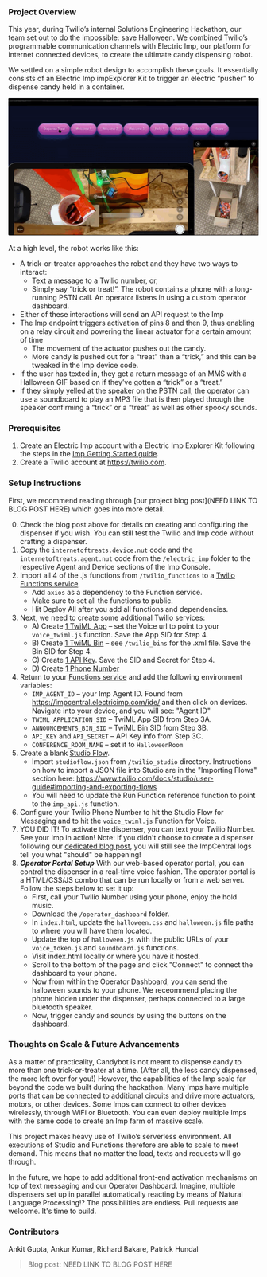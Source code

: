 ### Project Overview

This year, during Twilio’s internal Solutions Engineering Hackathon, our team set out to do the impossible: save Halloween. We combined Twilio’s programmable communication channels with Electric Imp, our platform for internet connected devices, to create the ultimate candy dispensing robot. 

We settled on a simple robot design to accomplish these goals. It essentially consists of an Electric Imp impExplorer Kit to trigger an electric “pusher” to dispense candy held in a container. 

![Candybot In Use](candybot_in_use.gif)

At a high level, the robot works like this:
- A trick-or-treater approaches the robot and they have two ways to interact:
  - Text a message to a Twilio number, or, 
  - Simply say “trick or treat!”. The robot contains a phone with a long-running PSTN call. An operator listens in using a custom operator dashboard.
- Either of these interactions will send an API request to the Imp
- The Imp endpoint triggers activation of pins 8 and then 9, thus enabling on a relay circuit and powering the linear actuator for a certain amount of time 
  - The movement of the actuator pushes out the candy. 
  - More candy is pushed out for a “treat” than a “trick,” and this can be tweaked in the Imp device code. 
- If the user has texted in, they get a return message of an MMS with a Halloween GIF based on if they’ve gotten a “trick” or a “treat.” 
- If they simply yelled at the speaker on the PSTN call, the operator can use a soundboard to play an MP3 file that is then played through the speaker confirming a “trick” or a “treat” as well as other spooky sounds. 

### Prerequisites
1. Create an Electric Imp account with a Electric Imp Explorer Kit following the steps in the [Imp Getting Started guide](https://developer.electricimp.com/gettingstarted/explorer).
2. Create a Twilio account at https://twilio.com.

### Setup Instructions

First, we recommend reading through [our project blog post](NEED LINK TO BLOG POST HERE) which goes into more detail.

0. Check the blog post above for details on creating and configuring the dispenser if you wish. You can still test the Twilio and Imp code without crafting a dispenser.
1. Copy the ```internetoftreats.device.nut``` code and the ```internetoftreats.agent.nut``` code from the ```/electric_imp``` folder to the respective Agent and Device sections of the Imp Console.
2. Import all 4 of the .js functions from ```/twilio_functions``` to a [Twilio Functions service](https://www.twilio.com/console/functions/overview/services).
	* Add ```axios``` as a dependency to the Function service.
	* Make sure to set all the functions to public.
	* Hit Deploy All after you add all functions and dependencies.
3. Next, we need to create some additional Twilio services: 
	* A) Create [1 TwiML App](https://www.twilio.com/console/voice/twiml/apps/create) – set the Voice url to point to your ```voice_twiml.js``` function. Save the App SID for Step 4. 
	* B) Create [1 TwiML Bin](https://www.twilio.com/console/twiml-bins/create) – see ```/twilio_bins``` for the .xml file. Save the Bin SID for Step 4.
	* C) Create [1 API Key](https://www.twilio.com/console/voice/settings/api-keys/create). Save the SID and Secret for Step 4.
	* D) Create [1 Phone Number](https://www.twilio.com/console/phone-numbers/search)
4. Return to your [Functions service](https://www.twilio.com/console/functions/overview/services) and add the following environment variables:
	* ```IMP_AGENT_ID``` – your Imp Agent ID. Found from https://impcentral.electricimp.com/ide/ and then click on devices. Navigate into your device, and you will see: "Agent ID"
	* ```TWIML_APPLICATION_SID``` – TwiML App SID from Step 3A. 
	* ```ANNOUNCEMENTS_BIN_SID``` – TwiML Bin SID from Step 3B.
	* ```API_KEY``` and ```API_SECRET``` – API Key info from Step 3C.
	* ```CONFERENCE_ROOM_NAME``` – set it to ```HalloweenRoom```
5. Create a blank [Studio Flow](https://www.twilio.com/console/studio/flows). 
	* Import ```studioflow.json``` from ```/twilio_studio``` directory. Instructions on how to import a JSON file into Studio are in the "Importing Flows" section here: https://www.twilio.com/docs/studio/user-guide#importing-and-exporting-flows
	* You will need to update the Run Function reference function to point to the ```imp_api.js``` function.
6. Configure your Twilio Phone Number to hit the Studio Flow for Messaging and to hit the ```voice_twiml.js``` Function for Voice.
7. YOU DID IT! To activate the dispenser, you can text your Twilio Number. See your Imp in action! Note: If you didn't choose to create a dispenser following our [dedicated blog post](https://docs.google.com/document/d/1fY5S2Kl-1uOMibUPHjaAW9hFMA7fUzi_cV6br8jPc98/edit?usp=sharing), you will still see the ImpCentral logs tell you what "should" be happening!
8. ***Operator Portal Setup*** With our web-based operator portal, you can control the dispenser in a real-time voice fashion. The operator portal is a HTML/CSS/JS combo that can be run locally or from a web server. Follow the steps below to set it up:
	* First, call your Twilio Number using your phone, enjoy the hold music. 
	* Download the ```/operator_dashboard``` folder.
	* In ```index.html```, update the ```halloween.css``` and ```halloween.js``` file paths to where you will have them located. 
	* Update the top of ```halloween.js``` with the public URLs of your ```voice_token.js``` and ```soundboard.js``` functions.
	* Visit index.html locally or where you have it hosted. 
	* Scroll to the bottom of the page and click "Connect" to connect the dashboard to your phone.
	* Now from within the Operator Dashboard, you can send the halloween sounds to your phone. We receommend placing the phone hidden under the dispenser, perhaps connected to a large bluetooth speaker.
	* Now, trigger candy and sounds by using the buttons on the dashboard.

### Thoughts on Scale & Future Advancements
As a matter of practicality, Candybot is not meant to dispense candy to more than one trick-or-treater at a time. (After all, the less candy dispensed, the more left over for you!) However, the capabilities of the Imp scale far beyond the code we built during the hackathon. Many Imps have multiple ports that can be connected to additional circuits and drive more actuators, motors, or other devices. Some Imps can connect to other devices wirelessly, through WiFi or Bluetooth. You can even deploy multiple Imps with the same code to create an Imp farm of massive scale. 

This project makes heavy use of Twilio’s serverless environment. All executions of Studio and Functions therefore are able to scale to meet demand. This means that no matter the load, texts and requests will go through.

In the future, we hope to add additional front-end activation mechanisms on top of text messaging and our Operator Dashboard. Imagine, multiple dispensers set up in parallel automatically reacting by means of Natural Language Processing!? The possibilities are endless. Pull requests are welcome. It's time to build. 

### Contributors
Ankit Gupta, Ankur Kumar, Richard Bakare, Patrick Hundal

> Blog post: NEED LINK TO BLOG POST HERE
